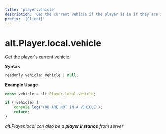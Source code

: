 ```yaml
---
title: 'player.vehicle'
description: 'Get the current vehicle if the player is in if they are in one.'
prefix: '[Client]'
---
```


# alt.Player.local.vehicle

Get the player's current vehicle.

**Syntax**

```js
readonly vehicle: Vehicle | null;
```

**Example Usage**

```js
const vehicle = alt.Player.local.vehicle;

if (!vehicle) {
    console.log('YOU ARE NOT IN A VEHICLE');
    return;
}
```

_alt.Player.local can also be a **player instance** from server_
